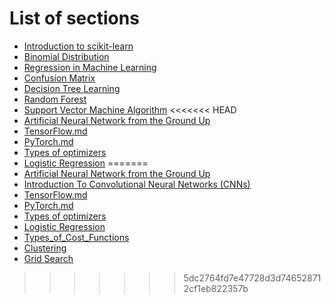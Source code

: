 # List of sections

- [Introduction to scikit-learn](sklearn-introduction.md)
- [Binomial Distribution](binomial-distribution.md)
- [Regression in Machine Learning](regression.md)
- [Confusion Matrix](confusion-matrix.md)
- [Decision Tree Learning](decision-tree.md)
- [Random Forest](random-forest.md)
- [Support Vector Machine Algorithm](support-vector-machine.md)
<<<<<<< HEAD
- [Artificial Neural Network from the Ground Up](ArtificialNeuralNetwork.md)
- [TensorFlow.md](tensorFlow.md)
- [PyTorch.md](pytorch.md)
- [Types of optimizers](Types_of_optimizers.md)
- [Logistic Regression](logistic-regression.md)
=======
- [Artificial Neural Network from the Ground Up](ann.md)
- [Introduction To Convolutional Neural Networks (CNNs)](intro-to-cnn.md)
- [TensorFlow.md](tensorflow.md)
- [PyTorch.md](pytorch.md)
- [Types of optimizers](types-of-optimizers.md)
- [Logistic Regression](logistic-regression.md)
- [Types_of_Cost_Functions](cost-functions.md)
- [Clustering](clustering.md)
- [Grid Search](grid-search.md)
>>>>>>> 5dc2764fd7e47728d3d746528712cf1eb822357b
